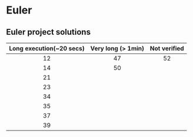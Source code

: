 # Euler

## Euler project solutions

| Long execution(~20 secs) | Very long (> 1min) | Not verified |
| :---------------------:  |:------------------:|:------------:|
| 12                       | 47                 | 52           |
| 14                       | 50                 |              |
| 21                       |                    |              |
| 23                       |                    |              |
| 34                       |                    |              |
| 35                       |                    |              |
| 37                       |                    |              |
| 39                       |                    |              |